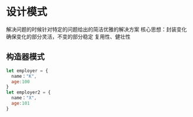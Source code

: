 # 设计模式

解决问题的时候针对特定的问题给出的简洁优雅的解决方案
核心思想：封装变化
确保变化的部分灵活，不变的部分稳定
复用性、健壮性

## 构造器模式

```js
let employer = {
  name："K",
  age:100
}
let employer2 = {
  name："X",
  age:101
}

```
